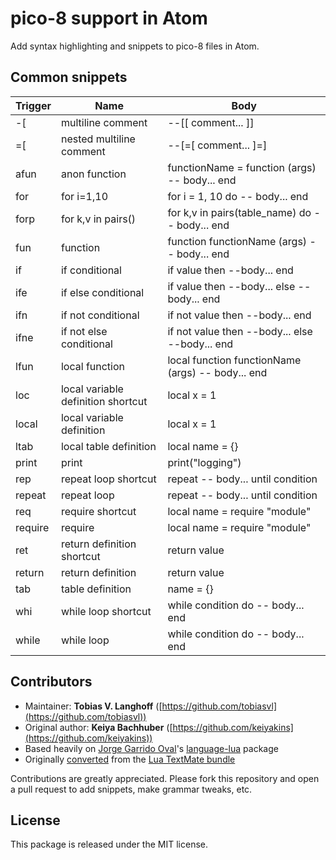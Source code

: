 pico-8 support in Atom
======

Add syntax highlighting and snippets to pico-8 files in Atom.

Common snippets
---
| Trigger       | Name                     | Body                 |
| ------------- |--------------------------| ---------------------|
| -[            | multiline comment        | --[[ comment... ]]   |
| =[            | nested multiline comment | --[=[ comment... ]=] |
| afun          | anon function            | functionName = function (args) -- body... end |
| for           | for i=1,10               | for i = 1, 10 do -- body... end |
| forp          | for k,v in pairs()       | for k,v in pairs(table_name) do -- body... end |
| fun           | function                 | function functionName (args) -- body... end |
| if            | if conditional           | if value then --body... end |
| ife           | if else conditional      | if value then --body... else --body... end |
| ifn           | if not conditional       | if not value then --body... end |
| ifne          | if not else conditional  | if not value then --body... else --body... end |
| lfun          | local function           | local function functionName (args) -- body... end |
| loc           | local variable definition shortcut | local x = 1 |
| local         | local variable definition | local x = 1 |
| ltab          | local table definition   | local name = {}      |
| print         | print                    | print("logging")     |
| rep           | repeat loop shortcut     | repeat -- body... until condition |
| repeat        | repeat loop              | repeat -- body... until condition |
| req           | require shortcut         | local name = require "module" |
| require       | require                  | local name = require "module" |
| ret           | return definition shortcut | return value       |
| return        | return definition        | return value         |
| tab           | table definition         | name = {}            |
| whi           | while loop shortcut      | while condition do -- body... end |
| while         | while loop               | while condition do -- body... end |


Contributors
------------

* Maintainer: __Tobias V. Langhoff__ ([https://github.com/tobiasvl](https://github.com/tobiasvl))
* Original author: __Keiya Bachhuber__ ([https://github.com/keiyakins](https://github.com/keiyakins))
* Based heavily on [Jorge Garrido Oval](https://github.com/FireZenk)'s [language-lua](https://github.com/FireZenk/language-lua) package                                                                                              
* Originally [converted](http://atom.io/docs/latest/converting-a-text-mate-bundle) from the [Lua TextMate bundle](https://github.com/textmate/lua.tmbundle)

Contributions are greatly appreciated. Please fork this repository and open a
pull request to add snippets, make grammar tweaks, etc.

License
------

This package is released under the MIT license.
